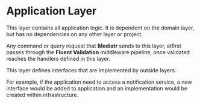 # Application Layer

This layer contains all application logic. It is dependent on the domain layer, but has no dependencies on any other layer or project.

Any command or query request that **Mediatr** sends to this layer, atfirst passes through the **Fluent Validation** middleware pipeline, once validated reaches the handlers defined in this layer.

This layer defines interfaces that are implemented by outside layers.

For example, if the application need to access a notification service, a new interface would be added to application and an implementation would be created within infrastructure.
